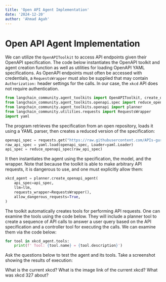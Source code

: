 ```yaml
---
title: 'Open API Agent Implementation'
date: '2024-12-20'
author: 'Ahmad Agah'
---
```


# Open API Agent Implementation

We can utilize the `OpenAPIToolkit` to access API endpoints given their OpenAPI specification. The code below instantiates the OpenAPI toolkit and agent creation function as well as utilities for loading OpenAPI YAML specifications. As OpenAPI endpoints must often be accessed with credentials, a `RequestsWrapper` must also be supplied that may contain `Authorization:` header settings for the calls. In our case, the `xkcd` API does not require authentication.

```python
from langchain_community.agent_toolkits import OpenAPIToolkit, create_openapi_agent
from langchain_community.agent_toolkits.openapi.spec import reduce_openapi_spec
from langchain_community.agent_toolkits.openapi import planner
from langchain_community.utilities.requests import RequestsWrapper
import yaml
```

The program retrieves the specification from an open repository, loads it using a YAML parser, then creates a reduced version of the specification:

```python
openapi_spec = requests.get("https://raw.githubusercontent.com/APIs-guru/unofficial_openapi_specs/xkcd.json")
raw_api_spec = yaml.load(openapi_spec, Loader=yaml.Loader)
api_spec = reduce_openapi_spec(raw_api_spec)
```

It then instantiates the agent using the specification, the model, and the wrapper. Note that because the toolkit is able to make arbitrary API requests, it is dangerous to use, and one must explicitly allow them:

```python
xkcd_agent = planner.create_openapi_agent(
    api_spec=api_spec,
    llm=llm,
    requests_wrapper=RequestsWrapper(),
    allow_dangerous_requests=True,
)
```

The toolkit automatically creates tools for performing API requests. One can examine the tools using the code below. They will include a planner tool to create a sequence of API calls to answer a user query based on the API specification and a controller tool for executing the calls. We can examine them via the code below:

```python
for tool in xkcd_agent.tools:
    print(f' Tool: {tool.name} = {tool.description}')
```

Ask the questions below to test the agent and its tools. Take a screenshot showing the results of execution:

What is the current xkcd?
What is the image link of the current xkcd?
What was xkcd 327 about?
